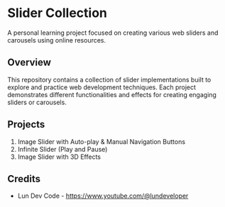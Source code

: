 # Slider Collection
A personal learning project focused on creating various web sliders and carousels using online resources.

## Overview
This repository contains a collection of slider implementations built to explore and practice web development techniques. Each project demonstrates different functionalities and effects for creating engaging sliders or carousels.

## Projects
1. Image Slider with Auto-play & Manual Navigation Buttons
2. Infinite Slider (Play and Pause)
3. Image Slider with 3D Effects

## Credits
- Lun Dev Code - https://www.youtube.com/@lundeveloper